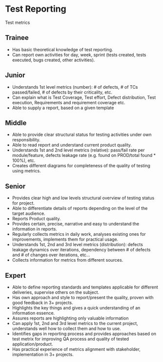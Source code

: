 # Test Reporting
Test metrics
## Trainee
- Has basic theoretical knowledge of test reporting.
- Can report own activities for day, week, sprint (tests created, tests executed, bugs created, other activities).
## Junior
- Understands 1st level metrics (number): # of defects, # of TCs passed/failed, # of defects by their criticality, etc.
- Сan explain what is Test Coverage, Test effort, Defect distribution, Test execution, Requirements and requirement coverage etc.
- Able to supply a report, based on a given template
## Middle
- Able to provide clear structural status for testing activities under own responsibility.
- Able to read report and understand current product quality.
- Understands 1st and 2nd level metrics (relative): pass/fail rate per module/feature, defects leakage rate (e.g. found on PROD/total found * 100%), etc.
- Creates different diagrams for completeness of the quality of testing using metrics.
## Senior
- Provides clear high and low levels structural overview of testing status for project. 
- Able to differentiate details of reports depending on the level of the target audience.
- Reports Product quality.
- Provides certain, precise, narrative and easy to understand the information in reports.
- Regularly collects metrics in daily work, analyses existing ones for improvements, implements them for practical usage.
- Understands 1st, 2nd and 3rd level metrics (distribution): defects leakage dynamics over iterations, dependency between # of defects and # of changes over iterations, etc...
- Collects information for metrics from different sources.
## Expert
- Able to define reporting standards and templates applicable for different deliveries, supervise others on the subject.
- Has own approach and style to report/present the quality, proven with good feedback in 3+ projects.
- Highlights the key things and gives a quick understanding of an information essence.
- Assures reports are highlighting only valuable information
- Can apply 1st, 2nd and 3rd level metrics to the current project, understands well how to collect them and how to use.
- Identifies gaps in reporting process and provides approaches based on test metrix for improving QA process and quality of tested application/product.
- Has practical experience of metrics alignment with stakeholder, implementation in 3+ projects.